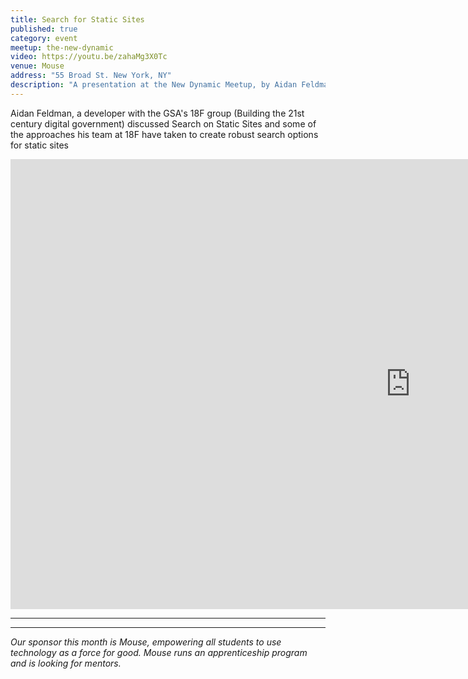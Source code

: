 ```yaml
---
title: Search for Static Sites
published: true
category: event
meetup: the-new-dynamic
video: https://youtu.be/zahaMg3X0Tc
venue: Mouse
address: "55 Broad St. New York, NY"
description: "A presentation at the New Dynamic Meetup, by Aidan Feldman"
---
```

Aidan Feldman, a developer with the GSA's 18F group (Building the 21st century digital government) discussed Search on Static Sites and some of the approaches his team at 18F have taken to create robust search options for static sites


<div class="embed-container">
<iframe width="1280" height="720" src="https://www.youtube-nocookie.com/embed/zahaMg3X0Tc?rel=0&amp;showinfo=0" frameborder="0" allowfullscreen></iframe>
</div>

---

<div class="embed-container">
  <script async class="speakerdeck-embed" data-id="29a7d224aa054a0f900aeeafa13dc39a" data-ratio="1.77777777777778" src="//speakerdeck.com/assets/embed.js"></script>
</div>

---

_Our sponsor this month is Mouse, empowering all students to use technology as a force for good. Mouse runs an apprenticeship program and is looking for mentors._

